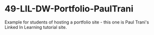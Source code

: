 # 49-LIL-DW-Portfolio-PaulTrani
Example for students of hosting a portfolio site - this one is Paul Trani's Linked In Learning tutorial site.
